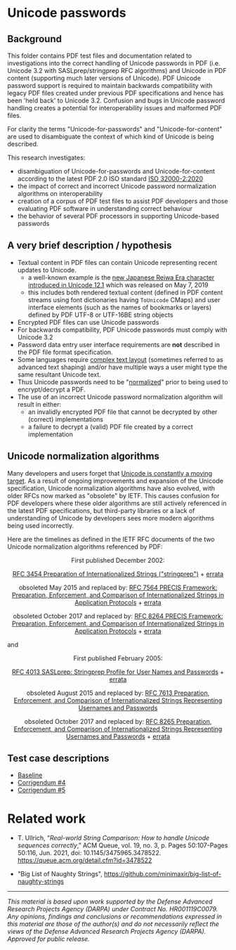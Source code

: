 # Unicode passwords

## Background

This folder contains PDF test files and documentation related to investigations into the correct handling of Unicode passwords in PDF (i.e. Unicode 3.2 with SASLprep/stringprep RFC algorithms) and Unicode in PDF content (supporting much later versions of Unicode). PDF Unicode password support is required to maintain backwards compatibility with legacy PDF files created under previous PDF specifications and hence has been 'held back' to Unicode 3.2. Confusion and bugs in Unicode password handling creates a potential for interoperability issues and malformed PDF files.

For clarity the terms "Unicode-for-passwords" and "Unicode-for-content" are used to disambiguate the context of which kind of Unicode is being described.

This research investigates:
* disambiguation of Unicode-for-passwords and Unicode-for-content according to the latest PDF 2.0 ISO standard [ISO 32000-2:2020](https://www.iso.org/standard/75839.html)
* the impact of correct and incorrect Unicode password normalization algorithms on interoperability
* creation of a corpus of PDF test files to assist PDF developers and those evaluating PDF software in understanding correct behaviour
* the behavior of several PDF processors in supporting Unicode-based passwords


## A very brief description / hypothesis

* Textual content in PDF files can contain Unicode representing recent updates to Unicode.
  - a well-known example is the [new Japanese Reiwa Era character introduced in Unicode 12.1](http://blog.unicode.org/2019/05/unicode-12-1-en.html) which was released on May 7, 2019
  - this includes both rendered textual content (defined in PDF content streams using font dictionaries having `ToUnicode` CMaps) and user interface elements (such as the names of bookmarks or layers) defined by PDF UTF-8 or UTF-16BE string objects
* Encrypted PDF files can use Unicode passwords
* For backwards compatibility, PDF Unicode passwords must comply with Unicode 3.2
* Password data entry user interface requirements are **not** described in the PDF file format specification.
* Some languages require [complex text layout](https://en.wikipedia.org/wiki/Complex_text_layout) (sometimes referred to as advanced text shaping) and/or have multiple ways a user might type the same resultant Unicode text.
* Thus Unicode passwords need to be "[normalized](https://en.wikipedia.org/wiki/Unicode_equivalence#Normalization)" prior to being used to encrypt/decrypt a PDF.
* The use of an incorrect Unicode password normalization algorithm will result in either:
  - an invalidly encrypted PDF file that cannot be decrypted by other (correct) implementations
  - a failure to decrypt a (valid) PDF file created by a correct implementation


## Unicode normalization algorithms

Many developers and users forget that [Unicode is constantly a moving target](https://www.unicode.org/history/publicationdates.html). As a result of ongoing improvements and expansion of the Unicode specification, Unicode normalization algorithms have also evolved, with older RFCs now marked as "obsolete" by IETF. This causes confusion for PDF developers where these older algorithms are still actively referenced in the latest PDF specifications, but third-party libraries or a lack of understanding of Unicode by developers sees more modern algorithms being used incorrectly.

Here are the timelines as defined in the IETF RFC documents of the two Unicode normalization algorithms referenced by PDF:

<div align="center">
First published December 2002:

[RFC 3454 Preparation of Internationalized Strings ("stringprep")](https://datatracker.ietf.org/doc/html/rfc3454) + [errata](https://www.rfc-editor.org/errata_search.php?rfc=3454&rec_status=0)

obsoleted May 2015 and replaced by:
[RFC 7564 PRECIS Framework: Preparation, Enforcement, and Comparison of Internationalized Strings in Application Protocols](https://datatracker.ietf.org/doc/html/rfc7564) + [errata](https://www.rfc-editor.org/errata_search.php?rfc=7564&rec_status=0)

obsoleted October 2017 and replaced by:
[RFC 8264 PRECIS Framework: Preparation, Enforcement, and Comparison of Internationalized Strings in Application Protocols](https://datatracker.ietf.org/doc/html/rfc8264) + [errata](https://www.rfc-editor.org/errata_search.php?rfc=8264&rec_status=0)
</div>

and

<div align="center">
First published February 2005:

[RFC 4013 SASLprep: Stringprep Profile for User Names and Passwords](https://datatracker.ietf.org/doc/html/rfc4013) + [errata](https://www.rfc-editor.org/errata_search.php?rfc=4013&rec_status=0)

obsoleted August 2015 and replaced by:
[RFC 7613 Preparation, Enforcement, and Comparison of Internationalized Strings Representing Usernames and Passwords](https://datatracker.ietf.org/doc/html/rfc7613)

obsoleted October 2017 and replaced by:
[RFC 8265 Preparation, Enforcement, and Comparison of Internationalized Strings Representing Usernames and Passwords](https://datatracker.ietf.org/doc/html/rfc8265) + [errata](https://www.rfc-editor.org/errata_search.php?rfc=8265&rec_status=0)
</div>


## Test case descriptions

 * [Baseline](baseline/baseline.md)
 * [Corrigendum #4](corrigendum4/corrigendum4.md)
 * [Corrigendum #5](corrigendum5/corrigendum5.md)

# Related work

- T. Ullrich, “_Real-world String Comparison: How to handle Unicode sequences correctly_,” ACM Queue, vol. 19, no. 3, p. Pages 50:107-Pages 50:116, Jun. 2021, doi: 10.1145/3475965.3478522. https://queue.acm.org/detail.cfm?id=3478522

- "Big List of Naughty Strings", https://github.com/minimaxir/big-list-of-naughty-strings

___
*This material is based upon work supported by the Defense Advanced Research Projects Agency (DARPA) under Contract No. HR001119C0079. Any opinions, findings and conclusions or recommendations expressed in this material are those of the author(s) and do not necessarily reflect the views of the Defense Advanced Research Projects Agency (DARPA). Approved for public release.*
